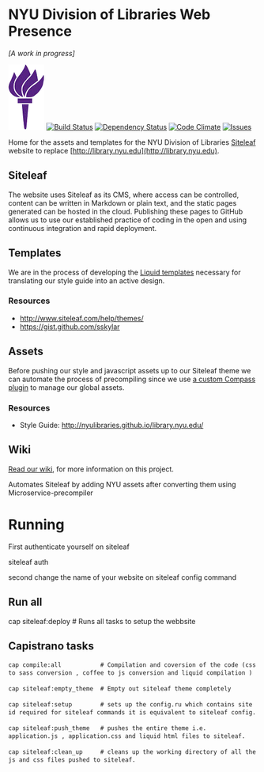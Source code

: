 # NYU Division of Libraries Web Presence

_[A work in progress]_

[![NYU](https://github.com/NYULibraries/nyulibraries-assets/blob/master/lib/assets/images/nyu.png)](https://dev.library.nyu.edu)
[![Build Status](https://travis-ci.org/NYULibraries/library.nyu.edu.svg)](https://travis-ci.org/NYULibraries/library.nyu.edu)
[![Dependency Status](https://gemnasium.com/NYULibraries/library.nyu.edu.svg)](https://gemnasium.com/NYULibraries/library.nyu.edu)
[![Code Climate](https://codeclimate.com/github/NYULibraries/library.nyu.edu/badges/gpa.svg)](https://codeclimate.com/github/NYULibraries/library.nyu.edu)
[![Issues](http://img.shields.io/github/issues/NYULibraries/library.nyu.edu.svg?style=flat-square)](http://github.com/NYULibraries/library.nyu.edu/issues)

Home for the assets and templates for the NYU Division of Libraries [Siteleaf](http://www.siteleaf.com/) website to replace [http://library.nyu.edu](http://library.nyu.edu).

## Siteleaf

The website uses Siteleaf as its CMS, where access can be controlled, content can be written in Markdown or plain text, and the static pages generated can be hosted in the cloud. Publishing these pages to GitHub allows us to use our established practice of coding in the open and using continuous integration and rapid deployment.

## Templates

We are in the process of developing the [Liquid templates](https://github.com/Shopify/liquid) necessary for translating our style guide into an active design.

### Resources

- http://www.siteleaf.com/help/themes/
- https://gist.github.com/sskylar

## Assets

Before pushing our style and javascript assets up to our Siteleaf theme we can automate the process of precompiling since we use [a custom Compass plugin](https://github.com/NYULibraries/nyulibraries-assets) to manage our global assets.

### Resources

- Style Guide: http://nyulibraries.github.io/library.nyu.edu/

## Wiki

[Read our wiki](https://github.com/NYULibraries/library.nyu.edu/wiki), for more information on this project.

Automates Siteleaf by adding NYU assets after converting them using Microservice-precompiler

# Running

First authenticate yourself on siteleaf

  siteleaf auth

second change the name of your website on siteleaf config <name> command

## Run all

  cap siteleaf:deploy        # Runs all tasks to setup the webbsite

## Capistrano tasks


    cap compile:all           # Compilation and coversion of the code (css to sass conversion , coffee to js conversion and liquid compilation )

    cap siteleaf:empty_theme  # Empty out siteleaf theme completely

    cap siteleaf:setup        # sets up the config.ru which contains site id required for siteleaf commands it is equivalent to siteleaf config.

    cap siteleaf:push_theme   # pushes the entire theme i.e. application.js , application.css and liquid html files to siteleaf.

    cap siteleaf:clean_up     # cleans up the working directory of all the js and css files pushed to siteleaf.
